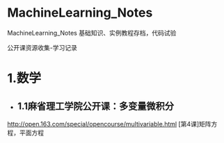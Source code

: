 # MachineLearning_Notes
MachineLearning_Notes  基础知识、实例教程存档，代码试验



公开课资源收集-学习记录

# 1.数学

* ## 1.1麻省理工学院公开课：多变量微积分

http://open.163.com/special/opencourse/multivariable.html
[第4课]矩阵方程，平面方程



